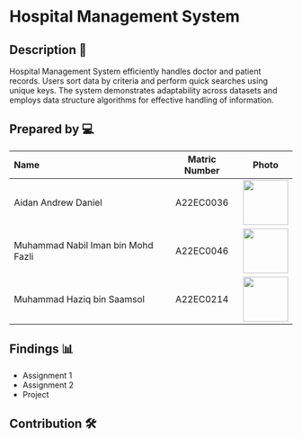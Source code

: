 # Hospital Management System

## Description 📝

Hospital Management System efficiently handles doctor and patient records. Users sort data by criteria and perform quick searches using unique keys. The system demonstrates adaptability across datasets and employs data structure algorithms for effective handling of information.

## Prepared by 💻

| Name             | Matric Number | Photo                                                         |
| :---------------- | :-------------: | :------------------------------------------------------------: |
| Aidan Andrew Daniel   | A22EC0036 | <a href="https://www.freepik.com/icon/graduated_4537051" title="Icon by Trazobanana"><img src="../Images/girl_4537097.png" width=80px, height=80px>     |
| Muhammad Nabil Iman bin Mohd Fazli     | A22EC0046 | <a href="https://www.freepik.com/icon/graduated_4537051" title="Icon by Trazobanana"><img src="../Images/girl_4537097.png" width=80px, height=80px>         |
| Muhammad Haziq bin Saamsol       | A22EC0214 | <a href="https://www.freepik.com/icon/graduated_4537051" title="Icon by Trazobanana"><img src="../Images/girl_4537097.png" width=80px, height=80px>         |


## Findings 📊

- Assignment 1
- Assignment 2
- Project

## Contribution 🛠️
